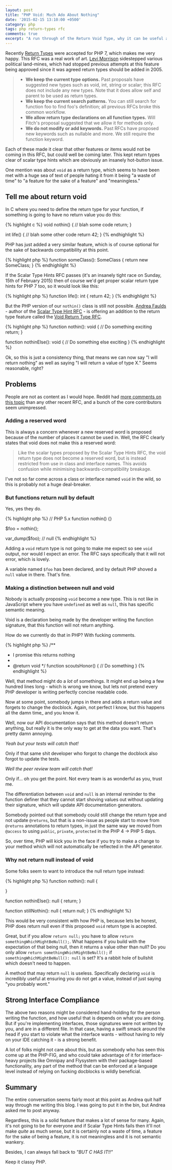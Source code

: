 ```yaml
---
layout: post
title: "PHP Void: Much Ado About Nothing"
date: '2015-02-15 13:10:00 +0500'
category: php
tags: php return-types rfc
comments: true
excerpt: "A run through of the Return Void Type, why it can be useful and why some of the points against are not so strong to me."
---
```


Recently [Return Types] were accepted for PHP 7, which makes me very happy. This RFC was a real work of art. [Levi Morrison] sidestepped various political land-mines, which had stopped previous attempts at this feature being approved since it was agreed return types should be added in 2005.

> * **We keep the current type options.** Past proposals have suggested new types such as void, int, string or scalar; this RFC does not include any new types. Note that it does allow self and parent to be used as return types.
> * **We keep the current search patterns.** You can still search for function foo to find foo's definition; all previous RFCs broke this common workflow.
> * **We allow return type declarations on all function types.** Will Fitch's proposal suggested that we allow it for methods only.
> * **We do not modify or add keywords.** Past RFCs have proposed new keywords such as nullable and more. We still require the function keyword.

Each of these made it clear that other features or items would not be coming in this RFC, but could well be coming later. This kept return types clear of scalar type hints which are obviously an insanely hot-button issue.

One mention was about `void` as a return type, which seems to have been met with a huge sea of text of people hating it from it being "a waste of time" to "a feature for the sake of a feature" and "meaningless."

[Return Types]: https://wiki.php.net/rfc/return_types
[Levi Morrison]: https://twitter.com/morrisonlevi

## Tell me about return void

In C where you need to define the return type for your function, if something is going to have no return value you do this:

{% highlight c %}
void nothin() {
  // blah some code
  return;
}

int life() {
  // blah some other code
  return 42;
}
{% endhighlight %}

PHP has just added a very similar feature, which is of course optional for the sake of backwards compatibility at this point.

{% highlight php %}
function someClass(): SomeClass {
  return new SomeClass;
}
{% endhighlight %}

If the Scalar Type Hints RFC passes (it's an insanely tight race on Sunday, 15th of February 2015) then of course we'd get proper scalar return type hints for PHP 7 too, so it would look like this:

{% highlight php %}
function life(): int {
  return 42;
}
{% endhighlight %}

But the PHP version of our `nothin()` class is still not possible. [Andrea Faulds] - author of the [Scalar Type Hint RFC] - is offering an addition to the return type feature called the [Void Return Type RFC].

{% highlight php %}
function nothin(): void {
  // Do something exciting
  return;
}

function nothinElse(): void {
  // Do something else exciting
}
{% endhighlight %}

Ok, so this is just a consistency thing, that means we can now say "I will return nothing" as well as saying "I will return a value of type X." Seems reasonable, right?

[Andrea Faulds]: https://twitter.com/AndreaFaulds
[Scalar Type Hint RFC]: https://wiki.php.net/rfc/scalar_type_hints
[Void Return Type RFC]: https://wiki.php.net/rfc/void_return_type

## Problems

People are not as content as I would hope. Reddit had [more comments on this topic] than any other recent RFC, and a bunch of the core contributors seem unimpressed.

[more comments on this topic]: http://www.reddit.com/r/PHP/comments/2vu7n7/rfc_void_return_type/

### Adding a reserved word

This is always a concern whenever a new reserved word is proposed because of the number of places it cannot be used in. Well, the RFC clearly states that void does not make this a reserved word:

> Like the scalar types proposed by the Scalar Type Hints RFC, the void return type does not become a reserved word, but is instead restricted from use in class and interface names. This avoids confusion while minimising backwards-compatibility breakage.

I've not so far come across a class or interface named `void` in the wild, so this is probably not a huge deal-breaker. 

### But functions return null by default

Yes, yes they do. 

{% highlight php %}
// PHP 5.x
function nothin() {}

$foo = nothin();

var_dump($foo); // null
{% endhighlight %}

Adding a `void` return type is not going to make me expect so see `void` output, nor would I expect an error. The RFC says specifically that it will not error, which is lovely.

A variable named `$foo` has been declared, and by default PHP shoved a `null` value in there. That's fine.

### Making a distinction between null and void

Nobody is actually proposing `void` become a new type. This is not like in JavaScript where you have `undefined` as well as `null`, this has specific semantic meaning. 

Void is a declaration being made by the developer writing the function signature, that this function will not return anything. 

How do we currently do that in PHP? With fucking comments.

{% highlight php %}
/** 
 * I promise this returns nothing
 * 
 * @return void
 */
function scoutsHonor() {
  // Do something
}
{% endhighlight %}

Well, that method might do a _lot_ of somethings. It might end up being a few hundred lines long - which is wrong we know, but lets not pretend every PHP developer is writing perfectly concise readable code.

Now at some point, somebody jumps in there and adds a return value and forgets to change the docblock. Again, not perfect I know, but this happens all the damn time_ and you know it.

Well, now our API documentation says that this method doesn't return anything, but really it is the only way to get at the data you want. That's pretty damn annoying.

_Yeah but your tests will catch that!_

Only if that same shit developer who forgot to change the docblock also forgot to update the tests.

_Well the peer review team will catch that!_

Only if... oh you get the point. Not every team is as wonderful as you, trust me.

The differentiation between `void` and `null` is an internal reminder to the function definer that they cannot start shoving values out without updating their signature, which will update API documentation generators. 

Somebody pointed out that somebody could still change the return type and not update `@returns`, but that is a non-issue as people start to move from `@returns` annotations to return types, in just the same way we moved from `@access` to using `public`, `private`, `protected` in the PHP 4 -> PHP 5 days.

So, over time, PHP will kick you in the face if you try to make a change to your method which will not automatically be reflected in the API generator. 

### Why not return null instead of void

Some folks seem to want to introduce the null return type instead:

{% highlight php %}
function nothin(): null {

}

function nothinElse(): null {
  return;
}

function stillNothin(): null {
  return null;
}
{% endhighlight %}

This would be very consistent with how PHP is, because lets be honest, PHP does return null even if this proposed `void` return type is accepted. 

Great, but if you allow `return null;` you have to allow `return somethingWhichMightBeNull();`. What happens if you build with the expectation of that being null, then it returns a value other than null? Do you only allow `return somethingWhichMightBeNull();` if `somethingWhichMightBeNull(): null` is set? It's a rabbit hole of bullshit which doesn't need to happen.

A method that may return `null` is useless. Specifically declaring `void` is incredibly useful at ensuring you do not get a value, instead of just saying "you probably wont."

## Strong Interface Compliance

The above two reasons might be considered hand-holding for the person writing the function, and how useful that is depends on what you are doing. But if you're implementing interfaces, those signatures were not written by you, and are in a different file. In that case, having a swift smack around the head if you start to violate what the interface wants - without having to rely on your IDE catching it - is a strong benefit. 

A lot of folks might not care about this, but as somebody who has seen this come up at the PHP-FIG, and who could take advantage of it for interface-heavy projects like Omnipay and Flysystem with their package-based functionality, any part of the method that can be enforced at a language level instead of relying on fucking docblocks is wildly beneficial.


## Summary

The entire conversation seems fairly moot at this point as Andrea quit half way through me writing this blog. I was going to put it in the bin, but Andrea asked me to post anyway. 

Regardless, this is a solid feature that makes a lot of sense for many. Again, it's not going to be for everyone and if Scalar Type Hints fails then it'll not make _quite_ as much sense, but it is certainly not a waste of time, a feature for the sake of being a feature, it is not meaningless and it is not semantic wankery. 

Besides, I can always fall back to _"BUT C HAS IT!!"_

Keep it classy PHP.


